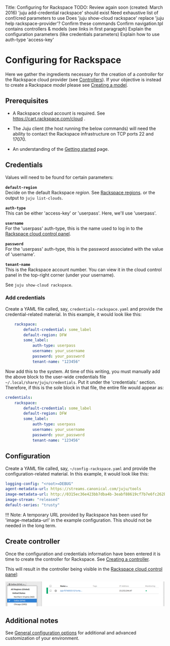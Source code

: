 Title: Configuring for Rackspace
TODO: Review again soon (created: March 2016)
      'juju add-credential rackspace' should exist
      Need exhaustive list of conf/cred parameters to use
      Does 'juju show-cloud rackspace' replace 'juju help rackspace-provider'? Confirm these commands
      Confirm navigation.tpl contains controllers & models (see links in first paragraph)
      Explain the configuration parameters (like credentials parameters)
      Explain how to use auth-type 'access-key'


# Configuring for Rackspace

Here we gather the ingredients necessary for the creation of a *controller* for
the Rackspace cloud provider (see [Controllers](./controllers.html)). If your
objective is instead to create a Rackspace *model* please see [Creating a
model](./models-creating.html).


## Prerequisites

 - A Rackspace cloud account is required. See https://cart.rackspace.com/cloud .

 - The Juju client (the host running the below commands) will need the ability
   to contact the Rackspace infrastructure on TCP ports 22 and 17070.

 - An understanding of the [Getting started](./getting-started.html) page.


## Credentials

Values will need to be found for certain parameters:

**`default-region`**<br/>
Decide on the default Rackspace *region*. See 
[Rackspace regions](https://support.rackspace.com/how-to/about-regions/).
or the output to `juju list-clouds`.

**`auth-type`**<br/>
This can be either 'access-key' or 'userpass'. Here, we'll use 'userpass'.

**`username`**<br/>
For the 'userpass' auth-type, this is the name used to log in to the
[Rackspace cloud control panel](https://mycloud.rackspace.com).

**`password`**<br/>
For the 'userpass' auth-type, this is the password associated with the value of
'username'.

**`tenant-name`**<br/>
This is the Rackspace account number. You can view it in the cloud control
panel in the top-right corner (under your username).

See `juju show-cloud rackspace`.

### Add credentials

Create a YAML file called, say, `credentials-rackspace.yaml` and provide the
credential-related material. In this example, it would look like this:

```yaml
    rackspace:
        default-credential: some_label
        default-region: DFW
        some_label:
            auth-type: userpass
            username: your_username
            password: your_password
            tenant-name: "123456"
```

Now add this to the system. At time of this writing, you must manually add the
above block to the user-wide credentials file
`~/.local/share/juju/credentials`. Put it under the 'credentials:' section.
Therefore, if this is the sole block in that file, the entire file would appear
as:

```yaml
credentials:
    rackspace:
        default-credential: some_label
        default-region: DFW
        some_label:
            auth-type: userpass
            username: your_username
            password: your_password
            tenant-name: "123456"
```


## Configuration

Create a YAML file called, say, `~/config-rackspace.yaml` and provide the
configuration-related material. In this example, it would look like this:

```yaml
logging-config: "<root>=DEBUG"
agent-metadata-url: https://streams.canonical.com/juju/tools
image-metadata-url: http://0315ec36e423bb7dba4b-3eabf88619cf7b7e6fc262bcf48df10b.r19.cf1.rackcdn.com/images
image-stream: "released"
default-series: "trusty"
```

!!! Note: A temporary URL provided by Rackspace has been used for
'image-metadata-url' in the example configuration. This should not be needed in
the long term.


## Create controller

Once the configuration and credentials information have been entered it is time
to create the controller for Rackspace. See
[Creating a controller](./controllers-creating.html).

This will result in the controller being visible in the
[Rackspace cloud control panel](https://mycloud.rackspace.com):

![bootstrap machine 0 in Rackspace portal](./media/config-rackspace_portal-machine_0.png)


## Additional notes

See [General configuration options](https://jujucharms.com/docs/stable/config-general)
for additional and advanced customization of your environment.
